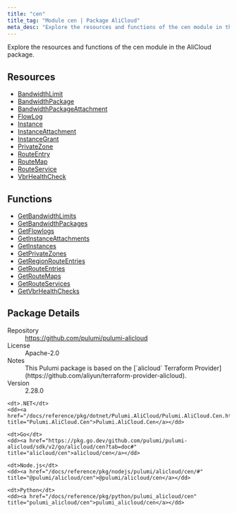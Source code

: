 ```yaml
---
title: "cen"
title_tag: "Module cen | Package AliCloud"
meta_desc: "Explore the resources and functions of the cen module in the AliCloud package."
---
```


<!-- WARNING: this file was generated by Pulumi Docs Generator. -->
<!-- Do not edit by hand unless you're certain you know what you are doing! -->

Explore the resources and functions of the cen module in the AliCloud package.

<h2 id="resources">Resources</h2>
<ul class="api">
    <li><a href="bandwidthlimit" title="BandwidthLimit"><span class="symbol resource"></span>BandwidthLimit</a></li>
    <li><a href="bandwidthpackage" title="BandwidthPackage"><span class="symbol resource"></span>BandwidthPackage</a></li>
    <li><a href="bandwidthpackageattachment" title="BandwidthPackageAttachment"><span class="symbol resource"></span>BandwidthPackageAttachment</a></li>
    <li><a href="flowlog" title="FlowLog"><span class="symbol resource"></span>FlowLog</a></li>
    <li><a href="instance" title="Instance"><span class="symbol resource"></span>Instance</a></li>
    <li><a href="instanceattachment" title="InstanceAttachment"><span class="symbol resource"></span>InstanceAttachment</a></li>
    <li><a href="instancegrant" title="InstanceGrant"><span class="symbol resource"></span>InstanceGrant</a></li>
    <li><a href="privatezone" title="PrivateZone"><span class="symbol resource"></span>PrivateZone</a></li>
    <li><a href="routeentry" title="RouteEntry"><span class="symbol resource"></span>RouteEntry</a></li>
    <li><a href="routemap" title="RouteMap"><span class="symbol resource"></span>RouteMap</a></li>
    <li><a href="routeservice" title="RouteService"><span class="symbol resource"></span>RouteService</a></li>
    <li><a href="vbrhealthcheck" title="VbrHealthCheck"><span class="symbol resource"></span>VbrHealthCheck</a></li>
</ul>

<h2 id="functions">Functions</h2>
<ul class="api">
    <li><a href="getbandwidthlimits" title="GetBandwidthLimits"><span class="symbol function"></span>GetBandwidthLimits</a></li>
    <li><a href="getbandwidthpackages" title="GetBandwidthPackages"><span class="symbol function"></span>GetBandwidthPackages</a></li>
    <li><a href="getflowlogs" title="GetFlowlogs"><span class="symbol function"></span>GetFlowlogs</a></li>
    <li><a href="getinstanceattachments" title="GetInstanceAttachments"><span class="symbol function"></span>GetInstanceAttachments</a></li>
    <li><a href="getinstances" title="GetInstances"><span class="symbol function"></span>GetInstances</a></li>
    <li><a href="getprivatezones" title="GetPrivateZones"><span class="symbol function"></span>GetPrivateZones</a></li>
    <li><a href="getregionrouteentries" title="GetRegionRouteEntries"><span class="symbol function"></span>GetRegionRouteEntries</a></li>
    <li><a href="getrouteentries" title="GetRouteEntries"><span class="symbol function"></span>GetRouteEntries</a></li>
    <li><a href="getroutemaps" title="GetRouteMaps"><span class="symbol function"></span>GetRouteMaps</a></li>
    <li><a href="getrouteservices" title="GetRouteServices"><span class="symbol function"></span>GetRouteServices</a></li>
    <li><a href="getvbrhealthchecks" title="GetVbrHealthChecks"><span class="symbol function"></span>GetVbrHealthChecks</a></li>
</ul>

<h2 id="package-details">Package Details</h2>
<dl class="package-details">
	<dt>Repository</dt>
	<dd><a href="https://github.com/pulumi/pulumi-alicloud">https://github.com/pulumi/pulumi-alicloud</a></dd>
	<dt>License</dt>
	<dd>Apache-2.0</dd>
	<dt>Notes</dt>
	<dd>This Pulumi package is based on the [`alicloud` Terraform Provider](https://github.com/aliyun/terraform-provider-alicloud).</dd>
	<dt>Version</dt>
	<dd>2.28.0</dd>
</dl>



<dl class="tabular">

    <dt>.NET</dt>
    <dd><a href="/docs/reference/pkg/dotnet/Pulumi.AliCloud/Pulumi.AliCloud.Cen.html" title="Pulumi.AliCloud.Cen">Pulumi.AliCloud.Cen</a></dd>

    <dt>Go</dt>
    <dd><a href="https://pkg.go.dev/github.com/pulumi/pulumi-alicloud/sdk/v2/go/alicloud/cen?tab=doc#" title="alicloud/cen">alicloud/cen</a></dd>

    <dt>Node.js</dt>
    <dd><a href="/docs/reference/pkg/nodejs/pulumi/alicloud/cen/#" title="@pulumi/alicloud/cen">@pulumi/alicloud/cen</a></dd>

    <dt>Python</dt>
    <dd><a href="/docs/reference/pkg/python/pulumi_alicloud/cen" title="pulumi_alicloud/cen">pulumi_alicloud/cen</a></dd>

</dl>


